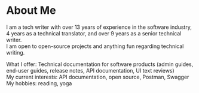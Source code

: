 # About Me

I am a tech writer with over 13 years of experience in the software industry, 4 years as a technical translator, and over 9 years as a senior technical writer.  
I am open to open-source projects and anything fun regarding technical writing.  

What I offer: Technical documentation for software products (admin guides, end-user guides, release notes, API documentation, UI text reviews)  
My current interests: API documentation, open source, Postman, Swagger  
My hobbies: reading, yoga  
